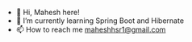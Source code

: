 - 👋 Hi, Mahesh here!
- 🌱 I’m currently learning Spring Boot and Hibernate
- 📫 How to reach me maheshhsr1@gmail.com 
